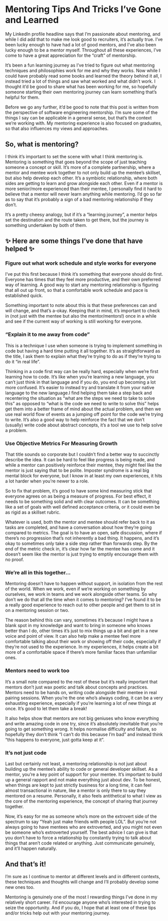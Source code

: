 # Mentoring Tips And Tricks I’ve Gone and Learned 

My LinkedIn profile headline says that I’m passionate about mentoring, and while I did add that to make me look good to recruiters, it’s actually true. I’ve been lucky enough to have had a lot of good mentors, and I’ve also been lucky enough to be a mentor myself. Throughout all these experiences, I’ve come to have a great appreciation for the “craft” of mentorship.

It’s been a fun learning journey as I’ve tried to figure out what mentoring techniques and philosophies work for me and why they works. Now while I could have probably read some books and learned the theory behind it all, I instead tried a lot of things and saw what worked and what didn’t work. I thought it’d be good to share what has been working for me, so hopefully someone starting their own mentoring journey can learn something that’s helpful for them.

Before we go any further, it’d be good to note that this post is written from the perspective of software engineering mentorship. I’m sure some of the things I say can be applicable in a general sense, but that’s the context we’re working with. My mentoring experience is also focused on graduates, so that also influences my views and approaches. 

## So, what is mentoring?
I think it’s important to set the scene with what I think mentoring is. Mentoring is something that goes beyond the scope of just teaching someone a concept or skill. It’s more of a complete partnership, where a mentor and mentee work together to not only build up the mentee’s skillset, but also help develop each other. It’s a symbiotic relationship, where both sides are getting to learn and grow alongside each other. Even if a mentor is more senior/more experienced than their mentee, I personally find it hard to believe that a mentor will never learn anything while mentoring. I’d go so far as to say that it’s probably a sign of a bad mentoring relationship if they don’t. 

It’s a pretty cheesy analogy, but if it’s a “learning journey”, a mentor helps set the destination and the route taken to get there, but the journey is something undertaken by both of them. 
 

## ✨  Here are some things I’ve done that have helped ✨ 

### Figure out what work schedule and style works for everyone
I’ve put this first because I think it’s something that everyone should do first. Everyone has times that they feel more productive, and their own preferred way of learning. A good way to start any mentoring relationship is figuring that all out up front, so that a comfortable work schedule and pace is established quick. 

Something important to note about this is that these preferences can and will change, and that’s a-okay. Keeping that in mind, it’s important to check in (not just with the mentee but also the mentor/mentors!) once in a while and see if the current way of working is still working for everyone. 

### “Explain it to me away from code”
This is a technique I use when someone is trying to implement something in code but having a hard time putting it all together. It’s as straightforward as the title, I ask them to explain what they’re trying to do as if they’re trying to do it “in real life”. 

Thinking in a code first way can be really hard, especially when we’re first learning how to code. It’s like when you’re learning a new language, you can’t just think in that language and if you do, you end up becoming a lot more confused. It’s easier to instead try and translate it from your native language to the new language.I find helping them take a step back and recentering the situation as  “what are the steps we need to take to solve this” as opposed to “what is the code we need to write to solve this” helps get them into a better frame of mind about the actual problem, and then we use real world flow of events as a jumping off point for the code we’re trying to write. It’s also a good way to help reinforce the fact that we don’t (usually) write code about abstract concepts, it’s a tool we use to help solve a problem. 

### Use Objective Metrics For Measuring Growth
That title sounds so corporate but I couldn’t find a better way to succinctly describe the idea. It can be hard to feel like progress is being made, and while a mentor can positively reinforce their mentee, they might feel like the mentor is just saying that to be polite. Imposter syndrome is a real big mental block for everyone, but I know in at least my own experiences, it hits a lot harder when you’re newer to a role.

So to fix that problem, it’s good to have some kind measuring stick that everyone agrees on as being a measure of progress. For best effect, it needs to be something solid and with clear outcomes. It can be something like a set of goals with well defined acceptance criteria, or it could even be as rigid as a skillset rubric.

Whatever is used, both the mentor and mentee should refer back to it as tasks are completed, and have a conversation about how they’re going compared to metrics. The goal is to have an open, safe discussion, where if there’s no progression that’s not inherently a bad thing. It happens, and it’s okay to sometimes only take a side step rather than forwards step. By the end of the metric check in, it’s clear how far the mentee has come and it doesn’t seem like the mentor is just trying to emptily encourage them with no proof. 

### We’re all in this together… 
Mentoring doesn’t have to happen without support, in isolation from the rest of the world. When we work, even if we’re working on something by ourselves, we work in teams and we work alongside other teams.  So why don’t we do that all the time when it comes to mentoring? I’ve found it to be a really good experience to reach out to other people and get them to sit in on a mentoring session or two. 

The reason behind this can vary, sometimes it’s because I might have a blank spot in my knowledge and want to bring in someone who knows better than I do, other times it’s just to mix things up a bit and get in a new voice and point of view. It can also help make a mentee feel more comfortable talking about their work or showing off their code, especially if they’re not used to the experience. In my experiences, it helps create a bit more of a comfortable space if there’s more familiar faces than unfamiliar ones. 

### Mentors need to work too
It’s a small note compared to the rest of these but it’s really important that mentors don’t just wax poetic and talk about concepts and practices. Mentors need to be hands on, writing code alongside their mentee in real pairing sessions. When you’re the one who’s always coding, it can be a very exhausting experience, especially if you’re learning a lot of new things at once. It’s good to let them take a break!

It also helps show that mentors are not big geniuses who know everything and write amazing code in one try, since it’s absolutely inevitable that you’re going to get something wrong. It helps normalise difficulty and failure, so hopefully they don’t think “I can’t do this because I’m bad” and instead think “this happens to everyone, just gotta keep at it”.

### It’s not just code
Last but certainly not least, a mentoring relationship is not just about building up the mentee’s ability to code or general developer skillset. As a mentor, you’re a key point of support for your mentee. It’s important to build up a general rapport and not make everything just about dev. To be honest, when things are kept to just strictly business for a long time, it can feel almost transactional in nature, like a mentor is only there to say they mentored on a resume. Personally, it also feels antithetical to what I view as the core of the mentoring experience, the concept of sharing that journey together. 

Now, it’s easy for me as someone who’s more on the extrovert side of the spectrum to say “Yeah just make friends with people LOL”. But you’re not always going to have mentees who are extroverted, and you might not even be someone who’s extroverted yourself. The best advice I can give is that you don’t have to force a relationship by constantly trying to talk about things that aren’t code related or anything. Just communicate genuinely, and it’ll happen naturally. 

## And that’s it!
I’m sure as I continue to mentor at different levels and in different contexts, these techniques and thoughts will change and I’ll probably develop some new ones too.

Mentoring is genuinely one of the most I rewarding things I’ve done in my relatively short career.  I’d encourage anyone who’s interested in trying to seize the opportunity. And if you do, I hope that at least one of these tips and/or tricks help out with your mentoring journey.